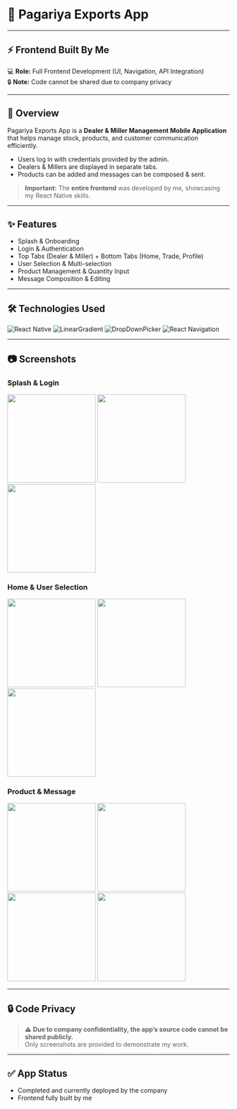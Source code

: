 # 🚀 Pagariya Exports App

---

## ⚡ Frontend Built By Me  
💻 **Role:** Full Frontend Development (UI, Navigation, API Integration)  
🔒 **Note:** Code cannot be shared due to company privacy  

---

## 📱 Overview  

Pagariya Exports App is a **Dealer & Miller Management Mobile Application** that helps manage stock, products, and customer communication efficiently.  

- Users log in with credentials provided by the admin.  
- Dealers & Millers are displayed in separate tabs.  
- Products can be added and messages can be composed & sent.  

> **Important:** The **entire frontend** was developed by me, showcasing my React Native skills.  

---

## ✨ Features  

- Splash & Onboarding  
- Login & Authentication  
- Top Tabs (Dealer & Miller) + Bottom Tabs (Home, Trade, Profile)  
- User Selection & Multi-selection  
- Product Management & Quantity Input  
- Message Composition & Editing  

---

## 🛠 Technologies Used  

![React Native](https://img.shields.io/badge/React_Native-61DAFB?style=for-the-badge&logo=react&logoColor=black)
![LinearGradient](https://img.shields.io/badge/LinearGradient-F0DB4F?style=for-the-badge&logo=none&logoColor=black)
![DropDownPicker](https://img.shields.io/badge/DropDownPicker-4FC08D?style=for-the-badge&logo=none&logoColor=white)
![React Navigation](https://img.shields.io/badge/React_Navigation-FF2D20?style=for-the-badge&logo=react&logoColor=white)

---

## 📷 Screenshots  

### Splash & Login
<p float="left">
  <img src="https://github.com/user-attachments/assets/c123caa0-88e8-4f01-89d8-fb3dececd672" width="200"/>
  <img src="https://github.com/user-attachments/assets/4495c27c-d0fb-48bf-90c5-949639c8990f" width="200"/>
  <img src="https://github.com/user-attachments/assets/0b0967db-5913-4585-b4c5-cb9a1d01888d" width="200"/>
</p>

### Home & User Selection
<p float="left">
  <img src="https://github.com/user-attachments/assets/79497cca-659d-4c5a-bee8-69826424e7a3" width="200"/>
  <img src="https://github.com/user-attachments/assets/03ebed35-d26a-4d78-abdd-56d1cc3e7c2d" width="200"/>
  <img src="https://github.com/user-attachments/assets/482f88a3-a173-4a4b-8253-6e4e814e078c" width="200"/>
</p>

### Product & Message
<p float="left">
  <img src="https://github.com/user-attachments/assets/a34875ee-4732-4794-b9b6-26a526561a7c" width="200"/>
  <img src="https://github.com/user-attachments/assets/756b1b01-b713-4232-b787-533af3fa7f15" width="200"/>
  <img src="https://github.com/user-attachments/assets/d0562cc6-f652-4a8b-899c-818c642a703f" width="200"/>
  <img src="https://github.com/user-attachments/assets/1aa2319e-6272-49ed-99b0-d3e681e19cb5" width="200"/>
</p>

---

## 🔒 Code Privacy  

> ⚠️ **Due to company confidentiality, the app’s source code cannot be shared publicly.**  
> Only screenshots are provided to demonstrate my work.  

---

## ✅ App Status  

- Completed and currently deployed by the company  
- Frontend fully built by me  
